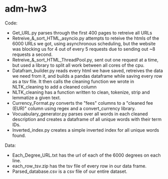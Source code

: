 # adm-hw3
Code:
- Get_URL.py parses through the first 400 pages to retreive all URLs
- Retreive_&_sort_HTML_asyncio.py attempts to reteive the htmls of the 6000 URLs we got, using asynchronous scheduling, but the website was blocking us for 4 out of every 5 requests due to sending out ~8 requests a second.
- Retreive_&_sort_HTML_ThreadPool.py, sent out one request at a time, but used a library to split all work between all cores of the cpu.
- Datafram_builder.py reads every html we have saved, retreives the data we need from it, and builds a pandas dataframe while saving every row as a tsv file. It then calls the cleaning function we wrote in NLTK_cleaning to add a cleaned column
- NLTK_cleaning has a function written to clean, tokenize, strip and lemmatize a given text.
- Currency_Format.py converts the "fees" columns to a "cleaned fee (EUR)" column using regex and a convert_currency library.
- Vocuabulary_generator.py parses over all words in each cleaned description and creates a dataframe of all unique words with their term IDs.
- Inverted_index.py creates a simple inverted index for all unique words found.
  
Data: 
- Each_Degree_URL.txt has the url of each of the 6000 degrees on each line.
- each_row_tsv.zip has the tsv file of every row in our data frame.
- Parsed_database.csv is a csv file of our entire dataset.
